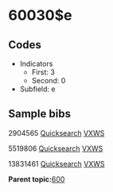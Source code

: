 # 60030$e

## Codes

-   Indicators
    -   First: 3
    -   Second: 0
-   Subfield: e

## Sample bibs

2904565 [Quicksearch](https://search.library.yale.edu/catalog/2904565) [VXWS](http://prodorbis.library.yale.edu:7014/vxws/GetHoldingsService?bibId=2904565)

5519806 [Quicksearch](https://search.library.yale.edu/catalog/5519806) [VXWS](http://prodorbis.library.yale.edu:7014/vxws/GetHoldingsService?bibId=5519806)

13831461 [Quicksearch](https://search.library.yale.edu/catalog/13831461) [VXWS](http://prodorbis.library.yale.edu:7014/vxws/GetHoldingsService?bibId=13831461)

**Parent topic:**[600](../../tags/600/600.md)

